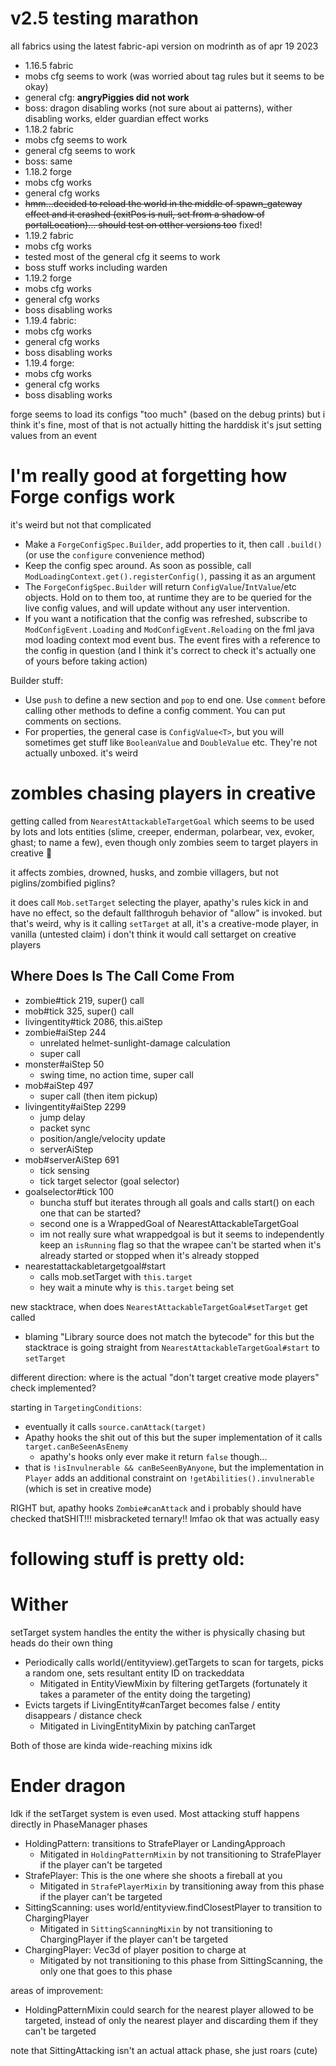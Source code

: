 # v2.5 testing marathon

all fabrics using the latest fabric-api version on modrinth as of apr 19 2023

* 1.16.5 fabric
* mobs cfg seems to work (was worried about tag rules but it seems to be okay)
* general cfg: **angryPiggies did not work**
* boss: dragon disabling works (not sure about ai patterns), wither disabling works, elder guardian effect works
* 1.18.2 fabric
* mobs cfg seems to work
* general cfg seems to work
* boss: same
* 1.18.2 forge
* mobs cfg works
* general cfg works
* ~~hmm...decided to reload the world in the middle of spawn_gateway effect and it crashed (exitPos is null, set from a shadow of portalLocation)... should test on otther versions too~~ fixed!
* 1.19.2 fabric
* mobs cfg works
* tested most of the general cfg it seems to work
* boss stuff works including warden
* 1.19.2 forge
* mobs cfg works
* general cfg works
* boss disabling works
* 1.19.4 fabric:
* mobs cfg works
* general cfg works
* boss disabling works
* 1.19.4 forge:
* mobs cfg works
* general cfg works
* boss disabling works

forge seems to load its configs "too much" (based on the debug prints) but i think it's fine, most of that is not actually hitting the harddisk it's jsut setting values from an event

# I'm really good at forgetting how Forge configs work

it's weird but not that complicated

* Make a `ForgeConfigSpec.Builder`, add properties to it, then call `.build()` (or use the `configure` convenience method)
* Keep the config spec around. As soon as possible, call `ModLoadingContext.get().registerConfig()`, passing it as an argument
* The `ForgeConfigSpec.Builder` will return `ConfigValue`/`IntValue`/etc objects. Hold on to them too, at runtime they are to be queried for the live config values, and will update without any user intervention.
* If you want a notification that the config was refreshed, subscribe to `ModConfigEvent.Loading` and `ModConfigEvent.Reloading` on the fml java mod loading context mod event bus. The event fires with a reference to the config in question (and I think it's correct to check it's actually one of yours before taking action)

Builder stuff:

* Use `push` to define a new section and `pop` to end one. Use `comment` before calling other methods to define a config comment. You can put comments on sections.
* For properties, the general case is `ConfigValue<T>`, but you will sometimes get stuff like `BooleanValue` and `DoubleValue` etc. They're not actually unboxed. it's weird

# zombles chasing players in creative

getting called from `NearestAttackableTargetGoal` which seems to be used by lots and lots entities (slime, creeper, enderman, polarbear, vex, evoker, ghast; to name a few), even though only zombies seem to target players in creative :thinking:

it affects zombies, drowned, husks, and zombie villagers, but not piglins/zombified piglins?

it does call `Mob.setTarget` selecting the player, apathy's rules kick in and have no effect, so the default fallthroguh behavior of "allow" is invoked. but that's weird, why is it calling `setTarget` at all, it's a creative-mode player, in vanilla (untested claim) i don't think it would call settarget on creative players

## Where Does Is The Call Come From

* zombie#tick 219, super() call
* mob#tick 325, super() call
* livingentity#tick 2086, this.aiStep
* zombie#aiStep 244
  * unrelated helmet-sunlight-damage calculation
  * super call
* monster#aiStep 50
  * swing time, no action time, super call
* mob#aiStep 497
  * super call (then item pickup)
* livingentity#aiStep 2299
  * jump delay
  * packet sync
  * position/angle/velocity update
  * serverAiStep
* mob#serverAiStep 691
  * tick sensing
  * tick target selector (goal selector)
* goalselector#tick 100
  * buncha stuff but iterates through all goals and calls start() on each one that can be started?
  * second one is a WrappedGoal of NearestAttackableTargetGoal
  * im not really sure what wrappedgoal is but it seems to independently keep an `isRunning` flag so that the wrapee can't be started when it's already started or stopped when it's already stopped
* nearestattackabletargetgoal#start
  * calls mob.setTarget with `this.target`
  * hey wait a minute why is `this.target` being set

new stacktrace, when does `NearestAttackableTargetGoal#setTarget` get called

* blaming "Library source does not match the bytecode" for this but the stacktrace is going straight from `NearestAttackableTargetGoal#start` to `setTarget`

different direction: where is the actual "don't target creative mode players" check implemented?

starting in `TargetingConditions`:

* eventually it calls `source.canAttack(target)`
* Apathy hooks the shit out of this but the super implementation of it calls `target.canBeSeenAsEnemy`
  * apathy's hooks only ever make it return `false` though...
* that is `!isInvulnerable && canBeSeenByAnyone`, but the implementation in `Player` adds an additional constraint on `!getAbilities().invulnerable` (which is set in creative mode)

RIGHT but, apathy hooks `Zombie#canAttack` and i probably should have checked thatSHIT!!! misbracketed ternary!! lmfao ok that was actually easy

# following stuff is pretty old:

# Wither

setTarget system handles the entity the wither is physically chasing but heads do their own thing

- Periodically calls world(/entityview).getTargets to scan for targets, picks a random one, sets resultant entity ID on trackeddata
  - Mitigated in EntityViewMixin by filtering getTargets (fortunately it takes a parameter of the entity doing the targeting)
- Evicts targets if LivingEntity#canTarget becomes false / entity disappears / distance check
  - Mitigated in LivingEntityMixin by patching canTarget

Both of those are kinda wide-reaching mixins idk

# Ender dragon

Idk if the setTarget system is even used. Most attacking stuff happens directly in PhaseManager phases

- HoldingPattern: transitions to StrafePlayer or LandingApproach
  - Mitigated in `HoldingPatternMixin` by not transitioning to StrafePlayer if the player can't be targeted
- StrafePlayer: This is the one where she shoots a fireball at you
  - Mitigated in `StrafePlayerMixin` by transitioning away from this phase if the player can't be targeted
- SittingScanning: uses world/entityview.findClosestPlayer to transition to ChargingPlayer
  - Mitigated in `SittingScanningMixin` by not transitioning to ChargingPlayer if the player can't be targeted
- ChargingPlayer: Vec3d of player position to charge at
  - Mitigated by not transitioning to this phase from SittingScanning, the only one that goes to this phase

areas of improvement:

- HoldingPatternMixin could search for the nearest player allowed to be targeted, instead of only the nearest player and discarding them if they can't be targeted

note that SittingAttacking isn't an actual attack phase, she just roars (cute)